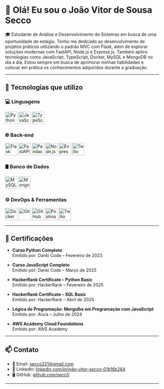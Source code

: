 # 👋 Olá! Eu sou o João Vitor de Sousa Secco

🎓 Estudante de Análise e Desenvolvimento de Sistemas em busca de uma oportunidade de estágio.
Tenho me dedicado ao desenvolvimento de projetos práticos utilizando o padrão MVC com Flask, além de explorar soluções modernas com FastAPI, Node.js e Express.js.
Também aplico tecnologias como JavaScript, TypeScript, Docker, MySQL e MongoDB no dia a dia. Estou sempre em busca de aprimorar minhas habilidades e colocar em prática os conhecimentos adquiridos durante a graduação.

---

## 🧠 Tecnologias que utilizo

### 💻 Linguagens

<p>
  <img src="https://cdn.jsdelivr.net/gh/devicons/devicon/icons/python/python-original.svg" height="40" alt="Python"/>
  <img src="https://cdn.jsdelivr.net/gh/devicons/devicon/icons/javascript/javascript-original.svg" height="40" alt="JavaScript"/>
  <img src="https://cdn.jsdelivr.net/gh/devicons/devicon/icons/typescript/typescript-original.svg" height="40" alt="TypeScript"/>
</p>

### 🌐 Back-end

<p>
  <img src="https://cdn.simpleicons.org/flask/000000" height="40" alt="Flask"/>
  <img src="https://fastapi.tiangolo.com/img/logo-margin/logo-teal.png" height="40" alt="FastAPI"/>
  <img src="https://cdn.jsdelivr.net/gh/devicons/devicon/icons/pandas/pandas-original.svg" height="40" alt="Pandas"/>
  <img src="https://cdn.jsdelivr.net/gh/devicons/devicon/icons/nodejs/nodejs-original.svg" height="40" alt="Node.js"/>
  <img src="https://cdn.simpleicons.org/express/000000" height="40" alt="Express.js"/>
  <img src="https://cdn.jsdelivr.net/gh/simple-icons/simple-icons/icons/twilio.svg" height="40" alt="Twilio"/>
</p>

### 🛢️ Banco de Dados

<p>
  <img src="https://cdn.jsdelivr.net/gh/devicons/devicon/icons/mysql/mysql-original.svg" height="40" alt="MySQL"/>
  <img src="https://cdn.jsdelivr.net/gh/devicons/devicon/icons/mongodb/mongodb-original.svg" height="40" alt="MongoDB"/>
</p>

### ⚙️ DevOps & Ferramentas

<p>
  <img src="https://cdn.jsdelivr.net/gh/devicons/devicon/icons/docker/docker-original.svg" height="40" alt="Docker"/>
  <img src="https://cdn.jsdelivr.net/gh/devicons/devicon/icons/git/git-original.svg" height="40" alt="Git"/>
  <img src="https://cdn.jsdelivr.net/gh/devicons/devicon/icons/github/github-original.svg" height="40" alt="GitHub"/>
  <img src="https://www.vectorlogo.zone/logos/getpostman/getpostman-icon.svg" height="40" alt="Postman"/>
  <img src="https://www.vectorlogo.zone/logos/twilio/twilio-icon.svg" height="40" alt="Twilio"/>
</p>


---

## 📜 Certificações

- **Curso Python Completo**  
  Emitido por: Danki Code – Fevereiro de 2023

- **Curso JavaScript Completo**  
  Emitido por: Danki Code – Março de 2025

- **HackerRank Certificate – Python Basic**  
  Emitido por: HackerRank – Fevereiro de 2025

- **HackerRank Certificate – SQL Basic**  
  Emitido por: HackerRank – Abril de 2025

- **Lógica de Programação: Mergulhe em Programação com JavaScript**  
  Emitido por: Alura – Julho de 2024

- **AWS Academy Cloud Foundations**  
  Emitido por: AWS Academy

---

## 📫 Contato

- 📧 Email: [secco221@gmail.com](mailto:secco221@gmail.com)  
- 💼 LinkedIn: [linkedin.com/in/joão-vitor-secco-01b16b264](https://www.linkedin.com/in/joão-vitor-secco-01b16b264/)  
- 🖥️ GitHub: [github.com/secc0](https://github.com/secc0)

---

